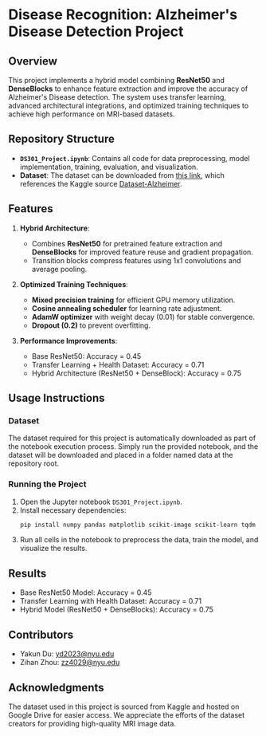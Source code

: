 # Disease Recognition: Alzheimer's Disease Detection Project

## Overview
This project implements a hybrid model combining **ResNet50** and **DenseBlocks** to enhance feature extraction and improve the accuracy of Alzheimer's Disease detection. The system uses transfer learning, advanced architectural integrations, and optimized training techniques to achieve high performance on MRI-based datasets.

## Repository Structure
- **`DS301_Project.ipynb`**: Contains all code for data preprocessing, model implementation, training, evaluation, and visualization.
- **Dataset**: The dataset can be downloaded from [this link](https://drive.google.com/uc?id=10-b4PKd6UUTkZU3SdOn_hbgZHU8CUjT_&confirm=t&uuid=a3d8c59d-edfe-4d49-96a3-2a9246d0a4cc), which references the Kaggle source [Dataset-Alzheimer](https://www.kaggle.com/datasets/yasserhessein/dataset-alzheimer).

## Features
1. **Hybrid Architecture**:
   - Combines **ResNet50** for pretrained feature extraction and **DenseBlocks** for improved feature reuse and gradient propagation.
   - Transition blocks compress features using 1x1 convolutions and average pooling.

2. **Optimized Training Techniques**:
   - **Mixed precision training** for efficient GPU memory utilization.
   - **Cosine annealing scheduler** for learning rate adjustment.
   - **AdamW optimizer** with weight decay (0.01) for stable convergence.
   - **Dropout (0.2)** to prevent overfitting.

3. **Performance Improvements**:
   - Base ResNet50: Accuracy = 0.45
   - Transfer Learning + Health Dataset: Accuracy = 0.71
   - Hybrid Architecture (ResNet50 + DenseBlock): Accuracy = 0.75

## Usage Instructions

### Dataset
The dataset required for this project is automatically downloaded as part of the notebook execution process. Simply run the provided notebook, and the dataset will be downloaded and placed in a folder named data at the repository root.

### Running the Project
1. Open the Jupyter notebook `DS301_Project.ipynb`.
2. Install necessary dependencies:
   ```bash
   pip install numpy pandas matplotlib scikit-image scikit-learn tqdm tensorflow keras gdown torch torchvision Pillow typeguard scikeras
3. Run all cells in the notebook to preprocess the data, train the model, and visualize the results.

## Results
  - Base ResNet50 Model: Accuracy = 0.45
  - Transfer Learning with Health Dataset: Accuracy = 0.71
  - Hybrid Model (ResNet50 + DenseBlocks): Accuracy = 0.75

## Contributors
  - Yakun Du: yd2023@nyu.edu
  - Zihan Zhou: zz4029@nyu.edu

## Acknowledgments
The dataset used in this project is sourced from Kaggle and hosted on Google Drive for easier access. We appreciate the efforts of the dataset creators for providing high-quality MRI image data.
